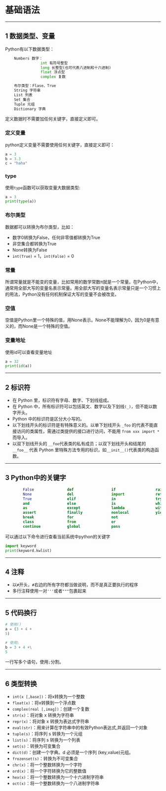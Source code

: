 # 基础语法

---
## 1 数据类型、变量

Python有以下数据类型：

```python
    Numbers 数字：
                int 有符号整型
                long 长整型(也可代表八进制和十六进制)
                float 浮点型
                complex 复数

    布尔类型：Flase、True
    String 字符串
    List 列表
    Set 集合
    Tuple 元组
    Dictionary 字典
```

定义数据时不需要加任何关键字，直接定义即可。

### 定义变量

python定义变量不需要使用任何关键字，直接定义即可：

```python
a = 3
b = 3.3
c = "haha"
```

### type

使用`type`函数可以获取变量大数据类型:

```python
a = 3
print(type(a))
```

### 布尔类型

数据都可以转换为布尔类型，比如：

- 数字0转换为False，任何非零值都转换为True
- 非空集合都转换为True
- None转换为False
- `int(True)` = 1，`int(False)` = 0

### 常量

所谓常量就是不能变的变量，比如常用的数学常数π就是一个常量。在Python中，通常用全部大写的变量名表示常量。用全部大写的变量名表示常量只是一个习惯上的用法，Python没有任何机制保证大写的变量不会被改变。

### 空值

空值是Python里一个特殊的值，用None表示。None不能理解为0，因为0是有意义的，而None是一个特殊的空值。

### 变量地址

使用id可以查看变量地址

```python
a = 32
print(id(a))
```

---
## 2 标识符

- 在 Python 里，标识符有字母、数字、下划线组成。
- 在 Python 中，所有标识符可以包括英文、数字以及下划线`(_)`，但不能以数字开头。
- Python 中的标识符是区分大小写的。
- 以下划线开头的标识符是有特殊意义的。以单下划线开头 `_foo` 的代表不能直接访问的类属性，需通过类提供的接口进行访问，不能用 `from xxx import *`而导入。
- 以双下划线开头的 `__foo`代表类的私有成员；以双下划线开头和结尾的`__foo__` 代表 Python 里特殊方法专用的标识，如`__init__()`代表类的构造函数。

---
## 3 Python中的关键字

```python
        False               def                 if                  raise
        None                del                 import              return
        True                elif                in                  try
        and                 else                is                  while
        as                  except              lambda              with
        assert              finally             nonlocal            yield
        break               for                 not
        class               from                or
        continue            global              pass
```

可以通过以下命令进行查看当前系统中python的关键字

```python
import keyword
print(keyword.kwlist)
```

---
## 4 注释

- 以`#`开头，`#`右边的所有字符都当做说明，而不是真正要执行的程序
- 多行注释使用一对`'''`或者`"""`包裹起来

---
## 5 代码换行

```python
# 使用()
a = (3 + 4 +
5)

# 使用\
b = 3 + 4 +\
5
```

一行写多个语句，使用`;`分割。

---
## 6 类型转换

- `int(x [,base])`：将x转换为一个整数
- `float(x)`：将x转换到一个浮点数
- `complex(real [,imag])`：创建一个复数
- `str(x)`：将对象 x 转换为字符串
- `repr(x)`：将对象 x 转换为表达式字符串
- `eval(str)`：用来计算在字符串中的有效Python表达式,并返回一个对象
- `tuple(s)`：将序列 s 转换为一个元组
- `list(s)`：将序列 s 转换为一个列表
- `set(s)`：转换为可变集合
- `dict(d)`：创建一个字典。d 必须是一个序列 (key,value)元组。
- `frozenset(s)`：转换为不可变集合
- `chr(x)`：将一个整数转换为一个字符
- `ord(x)`：将一个字符转换为它的整数值
- `hex(x)`：将一个整数转换为一个十六进制字符串
- `oct(x)`：将一个整数转换为一个八进制字符串
